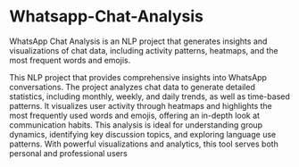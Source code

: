 # Whatsapp-Chat-Analysis
WhatsApp Chat Analysis is an NLP project that generates insights and visualizations of chat data, including activity patterns, heatmaps, and the most frequent words and emojis.

This NLP project that provides comprehensive insights into WhatsApp conversations. The project analyzes chat data to generate detailed statistics, including monthly, weekly, and daily trends, as well as time-based patterns. It visualizes user activity through heatmaps and highlights the most frequently used words and emojis, offering an in-depth look at communication habits. This analysis is ideal for understanding group dynamics, identifying key discussion topics, and exploring language use patterns. With powerful visualizations and analytics, this tool serves both personal and professional users
